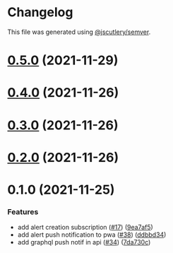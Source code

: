 # Changelog

This file was generated using [@jscutlery/semver](https://github.com/jscutlery/semver).

# [0.5.0](https://github.com/tractr/cali/compare/v0.4.0...v0.5.0) (2021-11-29)



# [0.4.0](https://github.com/tractr/cali/compare/v0.3.0...v0.4.0) (2021-11-26)



# [0.3.0](https://github.com/tractr/cali/compare/v0.2.0...v0.3.0) (2021-11-26)



# [0.2.0](https://github.com/tractr/cali/compare/v0.1.0...v0.2.0) (2021-11-26)



# 0.1.0 (2021-11-25)


### Features

* add alert creation subscription ([#17](https://github.com/tractr/cali/issues/17)) ([9ea7af5](https://github.com/tractr/cali/commit/9ea7af591baf7de794deb3aa4718f65a7a1587ba))
* add alert push notification to pwa ([#38](https://github.com/tractr/cali/issues/38)) ([ddbbd34](https://github.com/tractr/cali/commit/ddbbd3479cef03d153f4b4a961dce1f8b5bb38a9))
* add graphql push notif in api ([#34](https://github.com/tractr/cali/issues/34)) ([7da730c](https://github.com/tractr/cali/commit/7da730cbad9e5be0bd9678088746c67e84435f69))
